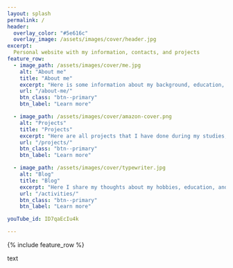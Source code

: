 ```yaml
---
layout: splash
permalink: /
header:
  overlay_color: "#5e616c"
  overlay_image: /assets/images/cover/header.jpg
excerpt: 
  Personal website with my information, contacts, and projects
feature_row:
  - image_path: /assets/images/cover/me.jpg
    alt: "About me"
    title: "About me"
    excerpt: "Here is some information about my background, education, skills, and experiences. If you like to know more, feel free to contact me, all information is available here too."
    url: "/about-me/"
    btn_class: "btn--primary"
    btn_label: "Learn more"

  - image_path: /assets/images/cover/amazon-cover.png
    alt: "Projects"
    title: "Projects"
    excerpt: "Here are all projects that I have done during my studies, research work or out of curiosity. My interest span from mobile robotics and control to computer vision and deep learning."
    url: "/projects/"
    btn_class: "btn--primary"
    btn_label: "Learn more"

  - image_path: /assets/images/cover/typewriter.jpg
    alt: "Blog"
    title: "Blog"
    excerpt: "Here I share my thoughts about my hobbies, education, and work. It consists of various topics starting from mountain hiking, snowboarding, active tourism to career in robotics and mechatronics and graduate schools."
    url: "/activities/"
    btn_class: "btn--primary"
    btn_label: "Learn more"   

youTube_id: ID7qaEcIu4k

---
```


{% include feature_row %}

text

<!-- <figure class="half">
    <a href="/assets/images/cover/none.png"><iframe src="https://www.youtube.com/embed/CQ46mjqTmr8&t"></iframe></a>
    <a href="/assets/images/cover/none.jpg"><iframe src="https://www.youtube.com/embed/E72fZ3sGDKs"></iframe></a>
</figure> -->
